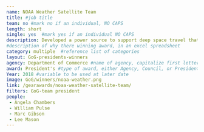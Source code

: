 ```yaml
---
name: NOAA Weather Satellite Team
title: #job title
team: no #mark no if an individual, NO CAPS
length: short
single: yes  #mark yes if an individual NO CAPS
description: Developed a power source to support deep space travel that outlasts existing fuel sources. Using Stirling-engine  technology, this team tested a fuel source that paves the way for future manned missions to Mars and ensures that astronauts have adequate electrical power for long-term missions.
#description of why there winning award, in an excel spreadsheet
category: multiple  #reference list of categories
layout: GoG-presidents-winners
agency: Department of Commerce #name of agency, capitalize first letter of each name
award: President's #type of award, either Agency, Council, or President's; this is case sensitive so make sure to match the options listed exactly. This section generates the format of the card
Year: 2018 #variable to be used at later date
image: GoG/winners/noaa-weather.png
link: /gearawards/noaa-weather-satellite-team/
filters: GoG-team president
people:
 - Angela Chambers
 - William Pulse
 - Marc Gibson
 - Lee Mason
---
```

